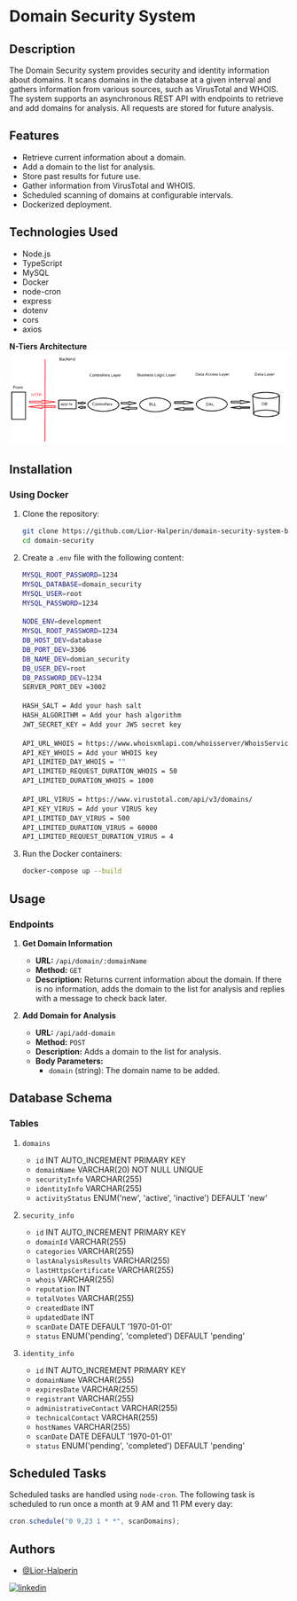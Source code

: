 # Domain Security System

## Description

The Domain Security system provides security and identity information about domains. It scans domains in the database at a given interval and gathers information from various sources, such as VirusTotal and WHOIS. The system supports an asynchronous REST API with endpoints to retrieve and add domains for analysis. All requests are stored for future analysis.

## Features

- Retrieve current information about a domain.
- Add a domain to the list for analysis.
- Store past results for future use.
- Gather information from VirusTotal and WHOIS.
- Scheduled scanning of domains at configurable intervals.
- Dockerized deployment.

## Technologies Used

- Node.js
- TypeScript
- MySQL
- Docker
- node-cron
- express
- dotenv
- cors
- axios

**N-Tiers Architecture** 
![N-Tiers-Architecture](/src/1-assets/n-triers-architecture.png)

## Installation

### Using Docker

1. Clone the repository:

    ```sh
    git clone https://github.com/Lior-Halperin/domain-security-system-backend.git
    cd domain-security
    ```

2. Create a `.env` file with the following content:

    ```sh
    MYSQL_ROOT_PASSWORD=1234
    MYSQL_DATABASE=domain_security
    MYSQL_USER=root
    MYSQL_PASSWORD=1234

    NODE_ENV=development
    MYSQL_ROOT_PASSWORD=1234
    DB_HOST_DEV=database
    DB_PORT_DEV=3306
    DB_NAME_DEV=domian_security
    DB_USER_DEV=root
    DB_PASSWORD_DEV=1234
    SERVER_PORT_DEV =3002

    HASH_SALT = Add your hash salt
    HASH_ALGORITHM = Add your hash algorithm 
    JWT_SECRET_KEY = Add your JWS secret key

    API_URL_WHOIS = https://www.whoisxmlapi.com/whoisserver/WhoisService
    API_KEY_WHOIS = Add your WHOIS key
    API_LIMITED_DAY_WHOIS = ""
    API_LIMITED_REQUEST_DURATION_WHOIS = 50
    API_LIMITED_DURATION_WHOIS = 1000

    API_URL_VIRUS = https://www.virustotal.com/api/v3/domains/
    API_KEY_VIRUS = Add your VIRUS key
    API_LIMITED_DAY_VIRUS = 500
    API_LIMITED_DURATION_VIRUS = 60000
    API_LIMITED_REQUEST_DURATION_VIRUS = 4
    ```

3. Run the Docker containers:

    ```sh
    docker-compose up --build
    ```

## Usage

### Endpoints

1. **Get Domain Information**

    - **URL:** `/api/domain/:domainName`
    - **Method:** `GET`
    - **Description:** Returns current information about the domain. If there is no information, adds the domain to the list for analysis and replies with a message to check back later.

2. **Add Domain for Analysis**

    - **URL:** `/api/add-domain`
    - **Method:** `POST`
    - **Description:** Adds a domain to the list for analysis.
    - **Body Parameters:**
        - `domain` (string): The domain name to be added.

## Database Schema

### Tables

1. `domains`
    - `id` INT AUTO_INCREMENT PRIMARY KEY
    - `domainName` VARCHAR(20) NOT NULL UNIQUE
    - `securityInfo` VARCHAR(255)
    - `identityInfo` VARCHAR(255)
    - `activityStatus` ENUM('new', 'active', 'inactive') DEFAULT 'new'

2. `security_info`
    - `id` INT AUTO_INCREMENT PRIMARY KEY
    - `domainId` VARCHAR(255)
    - `categories` VARCHAR(255)
    - `lastAnalysisResults` VARCHAR(255)
    - `lastHttpsCertificate` VARCHAR(255)
    - `whois` VARCHAR(255)
    - `reputation` INT
    - `totalVotes` VARCHAR(255)
    - `createdDate` INT
    - `updatedDate` INT
    - `scanDate` DATE DEFAULT '1970-01-01'
    - `status` ENUM('pending', 'completed') DEFAULT 'pending'

3. `identity_info`
    - `id` INT AUTO_INCREMENT PRIMARY KEY
    - `domainName` VARCHAR(255)
    - `expiresDate` VARCHAR(255)
    - `registrant` VARCHAR(255)
    - `administrativeContact` VARCHAR(255)
    - `technicalContact` VARCHAR(255)
    - `hostNames` VARCHAR(255)
    - `scanDate` DATE DEFAULT '1970-01-01'
    - `status` ENUM('pending', 'completed') DEFAULT 'pending'

## Scheduled Tasks

Scheduled tasks are handled using `node-cron`. The following task is scheduled to run once a month at 9 AM and 11 PM every day:

```js
cron.schedule("0 9,23 1 * *", scanDomains);
```

## Authors

- [@Lior-Halperin](https://www.github.com/Lior-Halperin)

[![linkedin](https://img.shields.io/badge/linkedin-0A66C2?style=for-the-badge&logo=linkedin&logoColor=white)](https://www.linkedin.com/in/lior-halperin-25a90b219/)